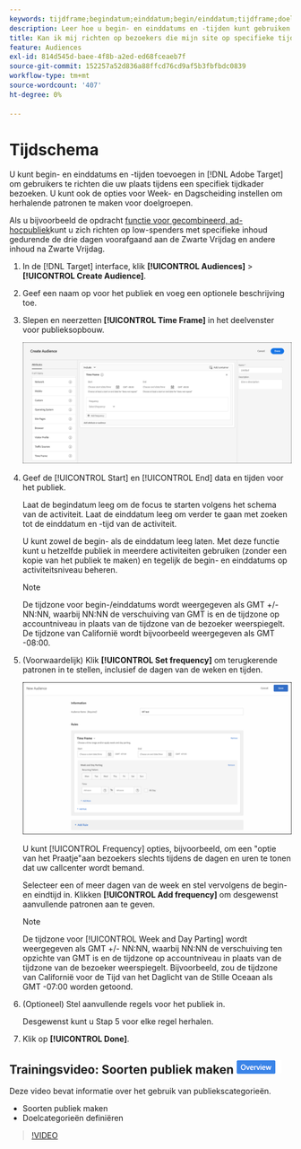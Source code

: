 ```yaml
---
keywords: tijdframe;begindatum;einddatum;begin/einddatum;tijdframe;doelschema;week parteren;dag parteren;parkeren
description: Leer hoe u begin- en einddatums en -tijden kunt gebruiken voor gebruikers die uw site gedurende een bepaald tijdsbestek bezoeken.
title: Kan ik mij richten op bezoekers die mijn site op specifieke tijdstippen bezoeken?
feature: Audiences
exl-id: 814d545d-baee-4f8b-a2ed-ed68fceaeb7f
source-git-commit: 152257a52d836a88ffcd76cd9af5b3fbfbdc0839
workflow-type: tm+mt
source-wordcount: '407'
ht-degree: 0%

---
```


# Tijdschema

U kunt begin- en einddatums en -tijden toevoegen in [!DNL Adobe Target] om gebruikers te richten die uw plaats tijdens een specifiek tijdkader bezoeken. U kunt ook de opties voor Week- en Dagscheiding instellen om herhalende patronen te maken voor doelgroepen.

Als u bijvoorbeeld de opdracht [functie voor gecombineerd, ad-hocpubliek](/help/main/c-target/combining-multiple-audiences.md#concept_A7386F1EA4394BD2AB72399C225981E5)kunt u zich richten op low-spenders met specifieke inhoud gedurende de drie dagen voorafgaand aan de Zwarte Vrijdag en andere inhoud na Zwarte Vrijdag.

1. In de [!DNL Target] interface, klik **[!UICONTROL Audiences]** > **[!UICONTROL Create Audience]**.
1. Geef een naam op voor het publiek en voeg een optionele beschrijving toe.
1. Slepen en neerzetten **[!UICONTROL Time Frame]** in het deelvenster voor publieksopbouw.

   ![](assets/target_timeframe_dialog.png)

1. Geef de [!UICONTROL Start] en [!UICONTROL End] data en tijden voor het publiek.

   Laat de begindatum leeg om de focus te starten volgens het schema van de activiteit. Laat de einddatum leeg om verder te gaan met zoeken tot de einddatum en -tijd van de activiteit.

   U kunt zowel de begin- als de einddatum leeg laten. Met deze functie kunt u hetzelfde publiek in meerdere activiteiten gebruiken (zonder een kopie van het publiek te maken) en tegelijk de begin- en einddatums op activiteitsniveau beheren.

   >[!NOTE]
   >
   >De tijdzone voor begin-/einddatums wordt weergegeven als GMT +/- NN:NN, waarbij NN:NN de verschuiving van GMT is en de tijdzone op accountniveau in plaats van de tijdzone van de bezoeker weerspiegelt. De tijdzone van Californië wordt bijvoorbeeld weergegeven als GMT -08:00.

1. (Voorwaardelijk) Klik **[!UICONTROL Set frequency]** om terugkerende patronen in te stellen, inclusief de dagen van de weken en tijden.

   ![Week- en dagparkeren](assets/week_and_day_parting.png)

   U kunt [!UICONTROL Frequency] opties, bijvoorbeeld, om een &quot;optie van het Praatje&quot;aan bezoekers slechts tijdens de dagen en uren te tonen dat uw callcenter wordt bemand.

   Selecteer een of meer dagen van de week en stel vervolgens de begin- en eindtijd in. Klikken **[!UICONTROL Add frequency]** om desgewenst aanvullende patronen aan te geven.

   >[!NOTE]
   >
   >De tijdzone voor [!UICONTROL Week and Day Parting] wordt weergegeven als GMT +/- NN:NN, waarbij NN:NN de verschuiving ten opzichte van GMT is en de tijdzone op accountniveau in plaats van de tijdzone van de bezoeker weerspiegelt. Bijvoorbeeld, zou de tijdzone van Californië voor de Tijd van het Daglicht van de Stille Oceaan als GMT -07:00 worden getoond.

1. (Optioneel) Stel aanvullende regels voor het publiek in.

   Desgewenst kunt u Stap 5 voor elke regel herhalen.

1. Klik op **[!UICONTROL Done]**.

## Trainingsvideo: Soorten publiek maken ![Overzicht badge](/help/main/assets/overview.png)

Deze video bevat informatie over het gebruik van publiekscategorieën.

* Soorten publiek maken
* Doelcategorieën definiëren

>[!VIDEO](https://video.tv.adobe.com/v/17392)
